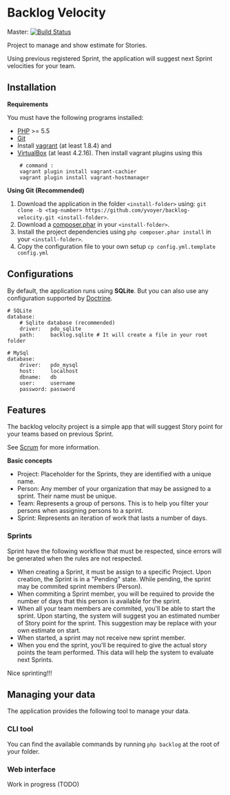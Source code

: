 # Backlog Velocity

Master: [![Build Status](https://travis-ci.org/yvoyer/backlog-velocity.svg?branch=master)](https://travis-ci.org/yvoyer/backlog-velocity)

Project to manage and show estimate for Stories.

Using previous registered Sprint, the application will suggest next Sprint velocities for your team.

## Installation

**Requirements**

You must have the following programs installed:

 * [PHP](http://www.php.net/) >= 5.5
 * [Git](http://git-scm.com/)
 * Install [vagrant](http://www.vagrantup.com/downloads.html) (at least 1.8.4) and
 * [VirtualBox](https://www.virtualbox.org/wiki/Downloads) (at least 4.2.16). Then install vagrant plugins using this 

```
    # command :
    vagrant plugin install vagrant-cachier
    vagrant plugin install vagrant-hostmanager
```

**Using Git (Recommended)**

1. Download the application in the folder `<install-folder>` using: `git clone -b <tag-number> https://github.com/yvoyer/backlog-velocity.git <install-folder>`.
2. Download a [composer.phar](https://getcomposer.org/download/) in your `<install-folder>`.
3. Install the project dependencies using `php composer.phar install` in your `<install-folder>`.
3. Copy the configuration file to your own setup `cp config.yml.template config.yml`

## Configurations

By default, the application runs using **SQLite**.
But you can also use any configuration supported by [Doctrine](http://docs.doctrine-project.org/projects/doctrine-orm/en/latest/reference/configuration.html).

    # SQLite
    database:
        # Sqlite database (recommended)
        driver:   pdo_sqlite
        path:     backlog.sqlite # It will create a file in your root folder

    # MySql
    database:
        driver:   pdo_mysql
        host:     localhost
        dbname:   db
        user:     username
        password: password

## Features

The backlog velocity project is a simple app that will suggest Story point for your teams based on previous Sprint.

See [Scrum](https://en.wikipedia.org/wiki/Scrum_%28software_development%29) for more information.

**Basic concepts**

* Project: Placeholder for the Sprints, they are identified with a unique name.
* Person: Any member of your organization that may be assigned to a sprint. Their name must be unique.
* Team: Represents a group of persons. This is to help you filter your persons when assigning persons to a sprint.
* Sprint: Represents an iteration of work that lasts a number of days.

### Sprints

Sprint have the following workflow that must be respected, since errors will be generated when the rules are not respected.

* When creating a Sprint, it must be assign to a specific Project. Upon creation, the Sprint is in a
"Pending" state. While pending, the sprint may be commited sprint members (Person).
* When commiting a Sprint member, you will be required to provide the number of days that this person is available for the sprint.
* When all your team members are commited, you'll be able to start the sprint. Upon starting, the system will suggest you
an estimated number of Story point for the sprint. This suggestion may be replace with your own estimate on start.
* When started, a sprint may not receive new sprint member.
* When you end the sprint, you'll be required to give the actual story points the team performed. This data will help the
system to evaluate next Sprints.

Nice sprinting!!!

## Managing your data

The application provides the following tool to manage your data.

### CLI tool

You can find the available commands by running `php backlog` at the root of your folder.

### Web interface

Work in progress (TODO)
